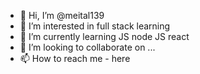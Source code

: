 - 👋 Hi, I’m @meital139
- 👀 I’m interested in full stack learning
- 🌱 I’m currently learning JS node JS react
- 💞️ I’m looking to collaborate on ...
- 📫 How to reach me - here

<!---
meital139/meital139 is a ✨ special ✨ repository because its `README.md` (this file) appears on your GitHub profile.
You can click the Preview link to take a look at your changes.
--->
